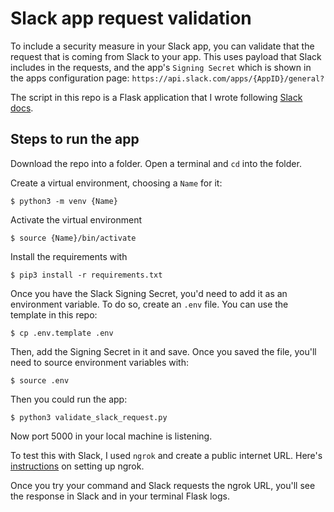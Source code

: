 # Slack app request validation


To include a security measure in your Slack app, you can validate that the request that is coming from Slack to your app. This uses payload that Slack includes in the requests, and the app's `Signing Secret` which is shown in the apps configuration page: `https://api.slack.com/apps/{AppID}/general?`

The script in this repo is a Flask application that I wrote following [Slack docs](https://api.slack.com/authentication/verifying-requests-from-slack).
 

## Steps to run the app

Download the repo into a folder. Open a terminal and `cd` into the folder.

Create a virtual environment, choosing a `Name` for it:
```
$ python3 -m venv {Name}
```

Activate the virtual environment
```
$ source {Name}/bin/activate
```

Install the requirements with
```
$ pip3 install -r requirements.txt
```

Once you have the Slack Signing Secret, you'd need to add it as an environment variable. To do so, create an `.env` file. You can use the template in this repo:
```
$ cp .env.template .env
```

Then, add the Signing Secret in it and save. Once you saved the file, you'll need to source environment variables with:
```
$ source .env
```

Then you could run the app: 

```
$ python3 validate_slack_request.py
```

Now port 5000 in your local machine is listening.

To test this with Slack, I used `ngrok` and create a public internet URL. Here's [instructions](https://nahusznaj.github.io/learning/ngrok-alias/) on setting up ngrok.

Once you try your command and Slack requests the ngrok URL, you'll see the response in Slack and in your terminal Flask logs.